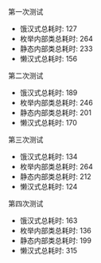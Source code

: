 第一次测试
- 饿汉式总耗时: 127
- 枚举内部类总耗时: 264
- 静态内部类总耗时: 233
- 懒汉式总耗时: 156

第二次测试
- 饿汉式总耗时: 189
- 枚举内部类总耗时: 246
- 静态内部类总耗时: 201
- 懒汉式总耗时: 170

第三次测试
- 饿汉式总耗时: 134
- 枚举内部类总耗时: 264
- 静态内部类总耗时: 212
- 懒汉式总耗时: 124

第四次测试
- 饿汉式总耗时: 163
- 枚举内部类总耗时: 136
- 静态内部类总耗时: 199
- 懒汉式总耗时: 315